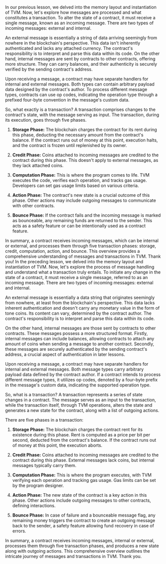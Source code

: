 In our previous lesson, we delved into the memory layout and instantiation of TVM. Now, let's explore how messages are processed and what constitutes a transaction. To alter the state of a contract, it must receive a single message, known as an incoming message. There are two types of incoming messages: external and internal.

An external message is essentially a string of data arriving seemingly from nowhere in the blockchain's perspective. This data isn't inherently authenticated and lacks any attached currency. The contract's responsibility is to interpret and parse this data within its code. On the other hand, internal messages are sent by contracts to other contracts, offering more structure. They can carry balances, and their authenticity is securely verified by the sending contract's address.

Upon receiving a message, a contract may have separate handlers for internal and external messages. Both types can contain arbitrary payload data designed by the contract's author. To process different message types, contracts can use op codes, indicating the operation type through a prefixed four-byte convention in the message's custom data.

So, what exactly is a transaction? A transaction comprises changes to the contract's state, with the message serving as input. The transaction, during its execution, goes through five phases.

1. **Storage Phase:** The blockchain charges the contract for its rent during this phase, deducting the necessary amount from the contract's balance. If the contract runs out of money at this point, execution halts, and the contract is frozen until replenished by its owner.

2. **Credit Phase:** Coins attached to incoming messages are credited to the contract during this phase. This doesn't apply to external messages, as they lack attached coins.

3. **Computation Phase:** This is where the program comes to life. TVM executes the code, verifies each operation, and tracks gas usage. Developers can set gas usage limits based on various criteria.

4. **Action Phase:** The contract's new state is a crucial outcome of this phase. Other actions may include outgoing messages to communicate with other contracts.

5. **Bounce Phase:** If the contract fails and the incoming message is marked as bounceable, any remaining funds are returned to the sender. This acts as a safety feature or can be intentionally used as a contract feature.

In summary, a contract receives incoming messages, which can be internal or external, and processes them through five transaction phases: storage, credit, computation, action, and bounce. This overview provides a comprehensive understanding of messages and transactions in TVM. Thank you!
In the preceding lesson, we delved into the memory layout and instantiation of TVM. Now, let's explore the process of message handling and understand what a transaction truly entails. To initiate any change in the state of a contract, it must receive a single message, referred to as an incoming message. There are two types of incoming messages: external and internal.

An external message is essentially a data string that originates seemingly from nowhere, at least from the blockchain's perspective. This data lacks inherent authentication and doesn't carry any monetary value in the form of tone coins. Its content can vary, determined by the contract author. The contract's responsibility is to interpret and parse this data within its code.

On the other hand, internal messages are those sent by contracts to other contracts. These messages possess a more structured format. Firstly, internal messages can include balances, allowing contracts to attach any amount of coins when sending a message to another contract. Secondly, these messages are securely authenticated by the sending contract's address, a crucial aspect of authentication in later lessons.

Upon receiving a message, a contract may have separate handlers for internal and external messages. Both message types carry arbitrary payload data defined by the contract author. If a contract intends to process different message types, it utilizes op codes, denoted by a four-byte prefix in the message's custom data, indicating the supported operation type.

So, what is a transaction? A transaction represents a series of state changes in a contract. The message serves as an input to the transaction, while the transaction itself, through TVM operations, alters the state and generates a new state for the contract, along with a list of outgoing actions.

There are five phases in a transaction:

1. **Storage Phase:** The blockchain charges the contract rent for its existence during this phase. Rent is computed as a price per bit per second, deducted from the contract's balance. If the contract runs out of money at this point, the execution aborts.

2. **Credit Phase:** Coins attached to incoming messages are credited to the contract during this phase. External messages lack coins, but internal messages typically carry them.

3. **Computation Phase:** This is where the program executes, with TVM verifying each operation and tracking gas usage. Gas limits can be set by the program designer.

4. **Action Phase:** The new state of the contract is a key action in this phase. Other actions include outgoing messages to other contracts, defining interactions.

5. **Bounce Phase:** In case of failure and a bounceable message flag, any remaining money triggers the contract to create an outgoing message back to the sender, a safety feature allowing fund recovery in case of errors.

In summary, a contract receives incoming messages, internal or external, processes them through five transaction phases, and produces a new state along with outgoing actions. This comprehensive overview outlines the intricate journey of messages and transactions in TVM. Thank you.

